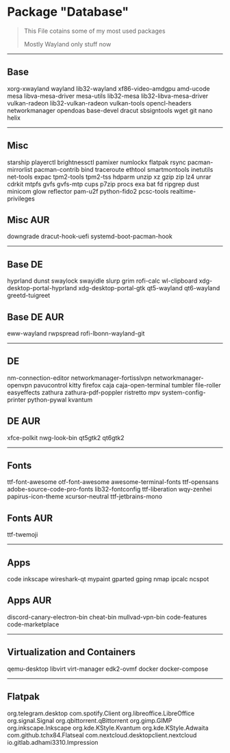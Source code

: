 # Package "Database"

> This File cotains some of my most used packages
>
> Mostly Wayland only stuff now

---

## Base

xorg-xwayland
wayland
lib32-wayland
xf86-video-amdgpu
amd-ucode
mesa
libva-mesa-driver
mesa-utils
lib32-mesa
lib32-libva-mesa-driver
vulkan-radeon
lib32-vulkan-radeon
vulkan-tools
opencl-headers
networkmanager
opendoas
base-devel
dracut
sbsigntools
wget
git
nano
helix

---

## Misc

starship
playerctl
brightnessctl
pamixer
numlockx
flatpak
rsync
pacman-mirrorlist
pacman-contrib
bind
traceroute
ethtool
smartmontools
inetutils
net-tools
expac
tpm2-tools
tpm2-tss
hdparm
unzip
xz
gzip
zip
lz4
unrar
cdrkit
mtpfs
gvfs
gvfs-mtp
cups
p7zip
procs
exa
bat
fd
ripgrep
dust
minicom
glow
reflector
pam-u2f
python-fido2
pcsc-tools
realtime-privileges

## Misc AUR

downgrade
dracut-hook-uefi
systemd-boot-pacman-hook

---

## Base DE

hyprland
dunst
swaylock
swayidle
slurp
grim
rofi-calc
wl-clipboard
xdg-desktop-portal-hyprland
xdg-desktop-portal-gtk
qt5-wayland
qt6-wayland
greetd-tuigreet

## Base DE AUR

eww-wayland
rwpspread
rofi-lbonn-wayland-git

---

## DE

nm-connection-editor
networkmanager-fortisslvpn
networkmanager-openvpn
pavucontrol
kitty
firefox
caja
caja-open-terminal
tumbler
file-roller
easyeffects
zathura
zathura-pdf-poppler
ristretto
mpv
system-config-printer
python-pywal
kvantum

## DE AUR

xfce-polkit
nwg-look-bin
qt5gtk2
qt6gtk2

---

## Fonts

ttf-font-awesome
otf-font-awesome
awesome-terminal-fonts
ttf-opensans
adobe-source-code-pro-fonts
lib32-fontconfig
ttf-liberation
wqy-zenhei
papirus-icon-theme
xcursor-neutral
ttf-jetbrains-mono

## Fonts AUR

ttf-twemoji

---

## Apps

code
inkscape
wireshark-qt
mypaint
gparted
gping
nmap
ipcalc
ncspot

## Apps AUR

discord-canary-electron-bin
cheat-bin
mullvad-vpn-bin
code-features
code-marketplace

---

## Virtualization and Containers

qemu-desktop
libvirt
virt-manager
edk2-ovmf
docker
docker-compose

---

## Flatpak

org.telegram.desktop
com.spotify.Client
org.libreoffice.LibreOffice
org.signal.Signal
org.qbittorrent.qBittorrent
org.gimp.GIMP
org.inkscape.Inkscape
org.kde.KStyle.Kvantum
org.kde.KStyle.Adwaita
com.github.tchx84.Flatseal
com.nextcloud.desktopclient.nextcloud
io.gitlab.adhami3310.Impression
